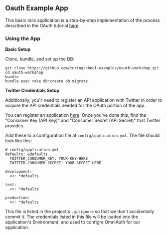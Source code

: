 ## Oauth Example App

This basic rails application is a step-by-step
implementation of the process described in the
OAuth tutorial [here](https://github.com/turingschool/lesson_plans/blob/master/ruby_03-professional_rails_applications/getting_started_with_oauth.markdown).

### Using the App

__Basic Setup__

Clone, bundle, and set up the DB:

```
git clone https://github.com/turingschool-examples/oauth-workshop.git
cd oauth-workshop
bundle
bundle exec rake db:create db:migrate
```

__Twitter Credentials Setup__

Additionally, you'll need to register an API application with Twitter
in order to acquire the API credentials needed for the OAuth portion of the
app.

You can register an application [here](https://apps.twitter.com/).
Once you've done this, find the "Consumer Key (API Key)" and
"Consumer Secret (API Secret)" that Twitter provides.

Add these to a configuration file at `config/application.yml`.
The file should look like this:

```
# config/application.yml
defaults: &defaults
  TWITTER_CONSUMER_KEY: YOUR-KEY-HERE
  TWITTER_CONSUMER_SECRET: YOUR-SECRET-HERE

development:
  <<: *defaults

test:
  <<: *defaults

production:
  <<: *defaults
```

This file is listed in the project's `.gitignore` so that we don't accidentally
commit it. The credentials listed in this file will be loaded into the
application's Environment, and used to configre OmniAuth for our application.
